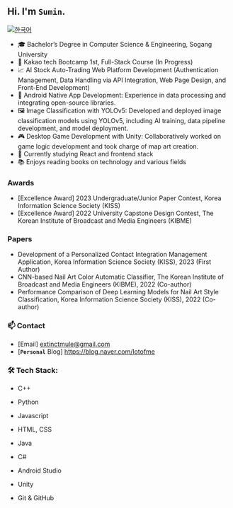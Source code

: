 ## Hi. I'm `Sumin`.

[![한국어](https://img.shields.io/badge/-한국어-skyblue)](README.md)

- 🎓 Bachelor’s Degree in Computer Science & Engineering, Sogang University
- 🚀 Kakao tech Bootcamp 1st, Full-Stack Course (In Progress)
- 📈 AI Stock Auto-Trading Web Platform Development (Authentication Management, Data Handling via API Integration, Web Page Design, and Front-End Development)
- 📱 Android Native App Development: Experience in data processing and integrating open-source libraries.
- 🖼️ Image Classification with YOLOv5: Developed and deployed image classification models using YOLOv5, including AI training, data pipeline development, and model deployment.
- 🎮 Desktop Game Development with Unity: Collaboratively worked on game logic development and took charge of map art creation.
- 🌱 Currently studying React and frontend stack
- 📚 Enjoys reading books on technology and various fields

### Awards

- [Excellence Award] 2023 Undergraduate/Junior Paper Contest, Korea Information Science Society (KISS)
- [Excellence Award] 2022 University Capstone Design Contest, The Korean Institute of Broadcast and Media Engineers (KIBME)

### Papers

- Development of a Personalized Contact Integration Management Application, Korea Information Science Society (KISS), 2023 (First Author)
- CNN-based Nail Art Color Automatic Classifier, The Korean Institute of Broadcast and Media Engineers (KIBME), 2022 (Co-author)
- Performance Comparison of Deep Learning Models for Nail Art Style Classification, Korea Information Science Society (KISS), 2022 (Co-author)

### 📫 Contact

- [Email] extinctmule@gmail.com
- [__`Personal`__ Blog] https://blog.naver.com/lotofme

### 🛠️ Tech Stack:

- C++
- Python
- Javascript
- HTML, CSS
- Java
- C#

- Android Studio
- Unity
- Git & GitHub
